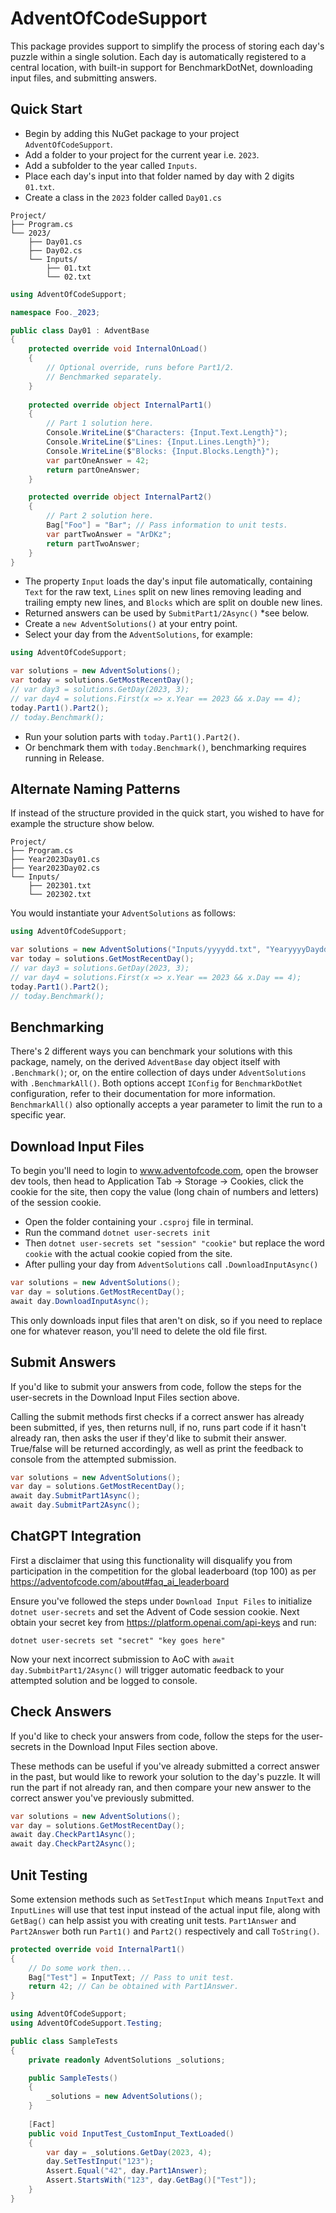 # AdventOfCodeSupport
This package provides support to simplify the process of storing each day's 
puzzle within a single solution. Each day is automatically registered to a 
central location, with built-in support for BenchmarkDotNet, downloading input files, and submitting answers.
## Quick Start
* Begin by adding this NuGet package to your project `AdventOfCodeSupport`.
* Add a folder to your project for the current year i.e. `2023`.
* Add a subfolder to the year called `Inputs`.
* Place each day's input into that folder named by day with 2 digits `01.txt`.
* Create a class in the `2023` folder called `Day01.cs`
```text
Project/
├── Program.cs
└── 2023/
    ├── Day01.cs
    ├── Day02.cs
    └── Inputs/
        ├── 01.txt
        └── 02.txt
```
```csharp
using AdventOfCodeSupport;

namespace Foo._2023;

public class Day01 : AdventBase
{
    protected override void InternalOnLoad()
    {
        // Optional override, runs before Part1/2.
        // Benchmarked separately.
    }
    
    protected override object InternalPart1()
    {
        // Part 1 solution here.
        Console.WriteLine($"Characters: {Input.Text.Length}");
        Console.WriteLine($"Lines: {Input.Lines.Length}");
        Console.WriteLine($"Blocks: {Input.Blocks.Length}");
        var partOneAnswer = 42;
        return partOneAnswer;
    }

    protected override object InternalPart2()
    {
        // Part 2 solution here.
        Bag["Foo"] = "Bar"; // Pass information to unit tests.
        var partTwoAnswer = "ArDKz";
        return partTwoAnswer;
    }
}
```
* The property `Input` loads the day's input file automatically,
containing `Text` for the raw text, `Lines` split on new lines
removing leading and trailing empty new lines, and `Blocks`
which are split on double new lines.
* Returned answers can be used by `SubmitPart1/2Async()` *see below.
* Create a `new AdventSolutions()` at your entry point.
* Select your day from the `AdventSolutions`, for example:
```csharp
using AdventOfCodeSupport;

var solutions = new AdventSolutions();
var today = solutions.GetMostRecentDay();
// var day3 = solutions.GetDay(2023, 3);
// var day4 = solutions.First(x => x.Year == 2023 && x.Day == 4);
today.Part1().Part2();
// today.Benchmark();
```
* Run your solution parts with `today.Part1().Part2()`.
* Or benchmark them with `today.Benchmark()`, benchmarking requires running in Release.

## Alternate Naming Patterns
If instead of the structure provided in the quick start, you wished to have for example
the structure show below.
```text
Project/
├── Program.cs
├── Year2023Day01.cs
├── Year2023Day02.cs
└── Inputs/
    ├── 202301.txt
    └── 202302.txt
```
You would instantiate your `AdventSolutions` as follows:
```csharp
using AdventOfCodeSupport;

var solutions = new AdventSolutions("Inputs/yyyydd.txt", "YearyyyyDaydd.cs");
var today = solutions.GetMostRecentDay();
// var day3 = solutions.GetDay(2023, 3);
// var day4 = solutions.First(x => x.Year == 2023 && x.Day == 4);
today.Part1().Part2();
// today.Benchmark();
```

## Benchmarking
There's 2 different ways you can benchmark your solutions with this package,
namely, on the derived `AdventBase` day object itself with `.Benchmark()`; or,
on the entire collection of days under `AdventSolutions` with `.BenchmarkAll()`.
Both options accept `IConfig` for `BenchmarkDotNet` configuration, refer to their
documentation for more information. `BenchmarkAll()` also optionally accepts a
year parameter to limit the run to a specific year.

## Download Input Files
To begin you'll need to login to www.adventofcode.com, open the browser dev tools,
then head to Application Tab -> Storage -> Cookies, click the cookie for the site,
then copy the value (long chain of numbers and letters) of the session cookie.

* Open the folder containing your `.csproj` file in terminal.
* Run the command `dotnet user-secrets init`
* Then `dotnet user-secrets set "session" "cookie"` but replace the word `cookie`
with the actual cookie copied from the site.
* After pulling your day from `AdventSolutions` call `.DownloadInputAsync()`
```csharp
var solutions = new AdventSolutions();
var day = solutions.GetMostRecentDay();
await day.DownloadInputAsync();
```
This only downloads input files that aren't on disk, so if you need to replace
one for whatever reason, you'll need to delete the old file first.

## Submit Answers
If you'd like to submit your answers from code, follow the steps for the 
user-secrets in the Download Input Files section above.

Calling the submit methods first checks if a correct answer has already been submitted, 
if yes, then returns null, if no, runs part code if it hasn't already ran, then asks 
the user if they'd like to submit their answer. True/false will be returned accordingly, 
as well as print the feedback to console from the attempted submission.
```csharp
var solutions = new AdventSolutions();
var day = solutions.GetMostRecentDay();
await day.SubmitPart1Async();
await day.SubmitPart2Async();
```

## ChatGPT Integration
First a disclaimer that using this functionality will disqualify you from participation in the competition for the global
leaderboard (top 100) as per https://adventofcode.com/about#faq_ai_leaderboard

Ensure you've followed the steps under `Download Input Files` to initialize `dotnet user-secrets` and set the
Advent of Code session cookie. Next obtain your secret key from https://platform.openai.com/api-keys and run:
```text
dotnet user-secrets set "secret" "key goes here"
```
Now your next incorrect submission to AoC with `await day.SubmbitPart1/2Async()` will trigger automatic feedback
to your attempted solution and be logged to console.

## Check Answers
If you'd like to check your answers from code, follow the steps for the
user-secrets in the Download Input Files section above. 

These methods can be useful if you've already submitted a correct answer
in the past, but would like to rework your solution to the day's puzzle.
It will run the part if not already ran, and then compare your new answer to
the correct answer you've previously submitted.
```csharp
var solutions = new AdventSolutions();
var day = solutions.GetMostRecentDay();
await day.CheckPart1Async();
await day.CheckPart2Async();
```

## Unit Testing
Some extension methods such as `SetTestInput` which means `InputText` and 
`InputLines` will use that test input instead of the actual input file,
along with `GetBag()` can help assist you with creating unit tests. `Part1Answer` and `Part2Answer`
both run `Part1()` and `Part2()` respectively and call `ToString()`.
```csharp
protected override void InternalPart1()
{
    // Do some work then...
    Bag["Test"] = InputText; // Pass to unit test.
    return 42; // Can be obtained with Part1Answer.
}
```
```csharp
using AdventOfCodeSupport;
using AdventOfCodeSupport.Testing;

public class SampleTests
{
    private readonly AdventSolutions _solutions;

    public SampleTests()
    {
        _solutions = new AdventSolutions();
    }
    
    [Fact]
    public void InputTest_CustomInput_TextLoaded()
    {
        var day = _solutions.GetDay(2023, 4);
        day.SetTestInput("123");
        Assert.Equal("42", day.Part1Answer);
        Assert.StartsWith("123", day.GetBag()["Test"]);
    }
}
```

